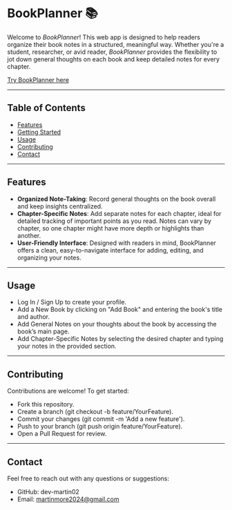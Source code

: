 # BookPlanner 📚

Welcome to *BookPlanner*! This web app is designed to help readers organize their book notes in a structured, meaningful way. Whether you're a student, researcher, or avid reader, *BookPlanner* provides the flexibility to jot down general thoughts on each book and keep detailed notes for every chapter.

[Try BookPlanner here](https://bookplanner.netlify.app/)

---

## Table of Contents

- [Features](#features)
- [Getting Started](#getting-started)
- [Usage](#usage)
- [Contributing](#contributing)
- [Contact](#contact)

---

## Features

- **Organized Note-Taking**: Record general thoughts on the book overall and keep insights centralized.
- **Chapter-Specific Notes**: Add separate notes for each chapter, ideal for detailed tracking of important points as you read. Notes can vary by chapter, so one chapter might have more depth or highlights than another.
- **User-Friendly Interface**: Designed with readers in mind, BookPlanner offers a clean, easy-to-navigate interface for adding, editing, and organizing your notes.

---

## Usage

- Log In / Sign Up to create your profile.
- Add a New Book by clicking on "Add Book" and entering the book's title and author.
- Add General Notes on your thoughts about the book by accessing the book’s main page.
- Add Chapter-Specific Notes by selecting the desired chapter and typing your notes in the provided section.

--- 

## Contributing

Contributions are welcome! To get started:

- Fork this repository.
- Create a branch (git checkout -b feature/YourFeature).
- Commit your changes (git commit -m 'Add a new feature').
- Push to your branch (git push origin feature/YourFeature).
- Open a Pull Request for review.

---

## Contact

Feel free to reach out with any questions or suggestions:

  - GitHub: dev-martin02
  - Email: martinmore2024@gmail.com 



